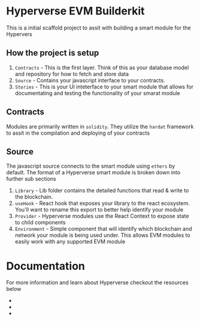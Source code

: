 # Hyperverse EVM Builderkit

This is a initial scaffold project to assit with building a smart module for the Hypervers

## How the project is setup

1. `Contracts` - This is the first layer. Think of this as your database model and repository for how to fetch and store data
2. `Source` - Contains your javascript interface to your contracts. 
3. `Stories` - This is your UI inteterface to your smart module that allows for documentating and testing the functionality of your smarat module


## Contracts
Modules are primarily written in `solidity`. They utilize the `hardat` framework to assit in the compilation and deploying of your contracts

## Source
The javascript source connects to the smart module using `ethers` by default. The format of a Hyperverse smart module is broken down into further sub sections

1. `Library` - Lib folder contains the detailed functions that read & write to the blockchain. 
2. `useHook` - React hook that exposes your library to the react ecosystem. You'll want to rename this export to better help identify your module
3. `Provider` - Hyperverse modules use the React Context to expose state to child components
4. `Environment` - Simple component that will identify which blockchain and network your module is being used under. This allows EVM modules to easily work with any supported EVM module


# Documentation
For more information and learn about Hyperverse checkout the resources below

- 
- 
- 




